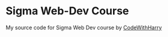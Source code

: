 # Sigma Web-Dev Course
My source code for Sigma Web Dev course by [CodeWithHarry](https://github.com/CodeWithHarry)
 
